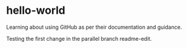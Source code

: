 # hello-world
Learning about using GitHub as per their documentation and guidance.

Testing the first change in the parallel branch readme-edit.
